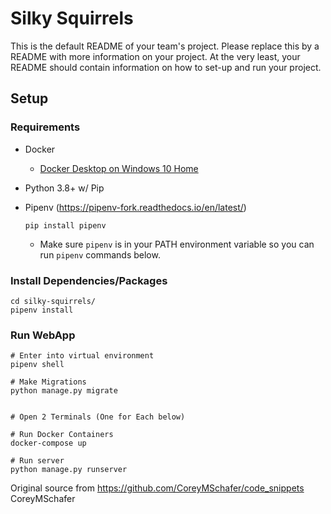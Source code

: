 # Silky Squirrels
This is the default README of your team's project. Please replace this by a README with more information on your project. At the very least, your README should contain information on how to set-up and run your project.

## Setup

### Requirements
- Docker
  - [Docker Desktop on Windows 10 Home](https://docs.docker.com/docker-for-windows/install-windows-home/#install-docker-desktop-on-windows-10-home)
- Python 3.8+ w/ Pip
- Pipenv (https://pipenv-fork.readthedocs.io/en/latest/)
  
  ```shell script
  pip install pipenv
  ```
  - Make sure `pipenv` is in your PATH environment variable so you can run `pipenv` commands below.
  
### Install Dependencies/Packages

```shell script
cd silky-squirrels/
pipenv install
```

### Run WebApp
 
```shell script
# Enter into virtual environment
pipenv shell

# Make Migrations
python manage.py migrate


# Open 2 Terminals (One for Each below)

# Run Docker Containers
docker-compose up

# Run server
python manage.py runserver
```
Original source from https://github.com/CoreyMSchafer/code_snippets CoreyMSchafer
